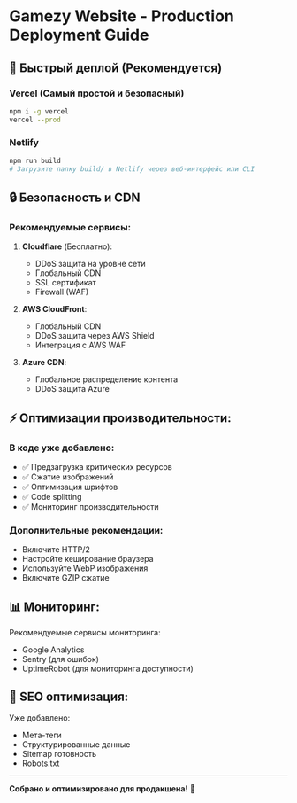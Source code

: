 # Gamezy Website - Production Deployment Guide

## 🚀 Быстрый деплой (Рекомендуется)

### Vercel (Самый простой и безопасный)
```bash
npm i -g vercel
vercel --prod
```

### Netlify
```bash
npm run build
# Загрузите папку build/ в Netlify через веб-интерфейс или CLI
```

## 🔒 Безопасность и CDN

### Рекомендуемые сервисы:

1. **Cloudflare** (Бесплатно):
   - DDoS защита на уровне сети
   - Глобальный CDN
   - SSL сертификат
   - Firewall (WAF)

2. **AWS CloudFront**:
   - Глобальный CDN
   - DDoS защита через AWS Shield
   - Интеграция с AWS WAF

3. **Azure CDN**:
   - Глобальное распределение контента
   - DDoS защита Azure

## ⚡ Оптимизации производительности:

### В коде уже добавлено:
- ✅ Предзагрузка критических ресурсов
- ✅ Сжатие изображений
- ✅ Оптимизация шрифтов
- ✅ Code splitting
- ✅ Мониторинг производительности

### Дополнительные рекомендации:
- Включите HTTP/2
- Настройте кеширование браузера
- Используйте WebP изображения
- Включите GZIP сжатие

## 📊 Мониторинг:

Рекомендуемые сервисы мониторинга:
- Google Analytics
- Sentry (для ошибок)
- UptimeRobot (для мониторинга доступности)

## 🎯 SEO оптимизация:

Уже добавлено:
- Мета-теги
- Структурированные данные
- Sitemap готовность
- Robots.txt

---

**Собрано и оптимизировано для продакшена!** 🎉
